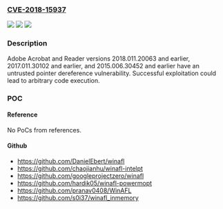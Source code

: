 ### [CVE-2018-15937](https://cve.mitre.org/cgi-bin/cvename.cgi?name=CVE-2018-15937)
![](https://img.shields.io/static/v1?label=Product&message=Adobe%20Acrobat%20and%20Reader&color=blue)
![](https://img.shields.io/static/v1?label=Version&message=n%2Fa&color=blue)
![](https://img.shields.io/static/v1?label=Vulnerability&message=Untrusted%20pointer%20dereference&color=brighgreen)

### Description

Adobe Acrobat and Reader versions 2018.011.20063 and earlier, 2017.011.30102 and earlier, and 2015.006.30452 and earlier have an untrusted pointer dereference vulnerability. Successful exploitation could lead to arbitrary code execution.

### POC

#### Reference
No PoCs from references.

#### Github
- https://github.com/DanielEbert/winafl
- https://github.com/chaojianhu/winafl-intelpt
- https://github.com/googleprojectzero/winafl
- https://github.com/hardik05/winafl-powermopt
- https://github.com/pranav0408/WinAFL
- https://github.com/s0i37/winafl_inmemory

